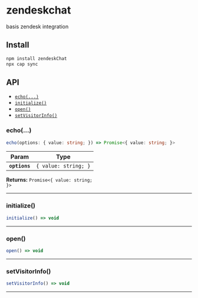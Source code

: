 # zendeskchat

basis zendesk integration

## Install

```bash
npm install zendeskChat
npx cap sync
```

## API

<docgen-index>

* [`echo(...)`](#echo)
* [`initialize()`](#initialize)
* [`open()`](#open)
* [`setVisitorInfo()`](#setvisitorinfo)

</docgen-index>

<docgen-api>
<!--Update the source file JSDoc comments and rerun docgen to update the docs below-->

### echo(...)

```typescript
echo(options: { value: string; }) => Promise<{ value: string; }>
```

| Param         | Type                            |
| ------------- | ------------------------------- |
| **`options`** | <code>{ value: string; }</code> |

**Returns:** <code>Promise&lt;{ value: string; }&gt;</code>

--------------------


### initialize()

```typescript
initialize() => void
```

--------------------


### open()

```typescript
open() => void
```

--------------------


### setVisitorInfo()

```typescript
setVisitorInfo() => void
```

--------------------

</docgen-api>

